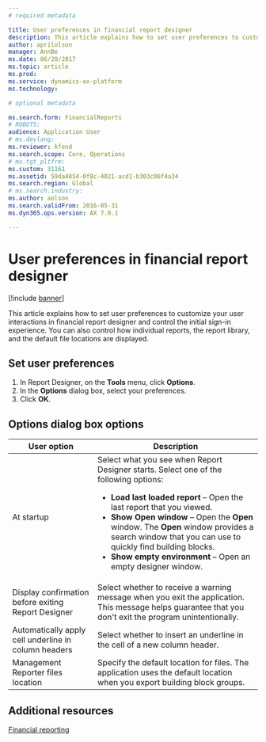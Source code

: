 ```yaml
---
# required metadata

title: User preferences in financial report designer
description: This article explains how to set user preferences to customize your user interactions in financial report designer and control the initial sign-in experience. You can also control how individual reports, the report library, and the default file locations are displayed. 
author: aprilolson
manager: AnnBe
ms.date: 06/20/2017
ms.topic: article
ms.prod: 
ms.service: dynamics-ax-platform
ms.technology: 

# optional metadata

ms.search.form: FinancialReports
# ROBOTS: 
audience: Application User
# ms.devlang: 
ms.reviewer: kfend
ms.search.scope: Core, Operations
# ms.tgt_pltfrm: 
ms.custom: 31161
ms.assetid: 59da4854-0f8c-4021-acd1-b303c06f4a34
ms.search.region: Global
# ms.search.industry: 
ms.author: aolson
ms.search.validFrom: 2016-05-31
ms.dyn365.ops.version: AX 7.0.1

---
```


# User preferences in financial report designer

[!include [banner](../includes/banner.md)]

This article explains how to set user preferences to customize your user interactions in financial report designer and control the initial sign-in experience. You can also control how individual reports, the report library, and the default file locations are displayed.

## Set user preferences

1. In Report Designer, on the **Tools** menu, click **Options**.
2. In the **Options** dialog box, select your preferences.
3. Click **OK**.

## Options dialog box options
<table>
<thead>
<tr>
<th>User option</th>
<th>Description</th>
</tr>
</thead>
<tbody>
<tr>
<td>At startup</td>
<td>Select what you see when Report Designer starts. Select one of the following options:
<ul>
<li><strong>Load last loaded report</strong> – Open the last report that you viewed.</li>
<li><strong>Show Open window</strong> – Open the <strong>Open</strong> window. The <strong>Open</strong> window provides a search window that you can use to quickly find building blocks.</li>
<li><strong>Show empty environment</strong> – Open an empty designer window.</li>
</ul></td>
</tr>
<tr>
<td>Display confirmation before exiting Report Designer</td>
<td>Select whether to receive a warning message when you exit the application. This message helps guarantee that you don't exit the program unintentionally.</td>
</tr>
<tr>
<td>Automatically apply cell underline in column headers</td>
<td>Select whether to insert an underline in the cell of a new column header.</td>
</tr>
<tr>
<td>Management Reporter files location</td>
<td>Specify the default location for files. The application uses the default location when you export building block groups.</td>
</tr>
</tbody>
</table>

## Additional resources

[Financial reporting](financial-reporting-intro.md)
